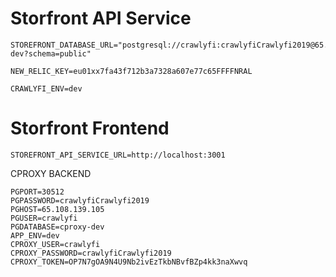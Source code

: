 # Storfront API Service
```
STOREFRONT_DATABASE_URL="postgresql://crawlyfi:crawlyfiCrawlyfi2019@65.108.139.105:30512/storefront-dev?schema=public" 

NEW_RELIC_KEY=eu01xx7fa43f712b3a7328a607e77c65FFFFNRAL 

CRAWLYFI_ENV=dev

```

# Storfront Frontend
``` .env
STOREFRONT_API_SERVICE_URL=http://localhost:3001

```

CPROXY BACKEND
```
PGPORT=30512
PGPASSWORD=crawlyfiCrawlyfi2019
PGHOST=65.108.139.105
PGUSER=crawlyfi
PGDATABASE=cproxy-dev
APP_ENV=dev
CPROXY_USER=crawlyfi
CPROXY_PASSWORD=crawlyfiCrawlyfi2019
CPROXY_TOKEN=OP7N7gOA9N4U9Nb2ivEzTkbNBvfBZp4kk3naXwvq
```